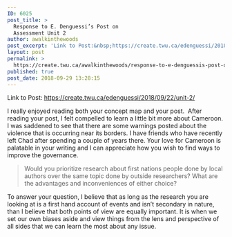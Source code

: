 ```yaml
---
ID: 6025
post_title: >
  Response to E. Denguessi’s Post on
  Assessment Unit 2
author: awalkinthewoods
post_excerpt: 'Link to Post:&nbsp;https://create.twu.ca/edenguessi/2018/09/22/unit-2/ I really enjoyed reading both your concept map and your post. &nbsp;After reading your post, I felt compelled to learn a little bit more about Cameroon. I was saddened to see that there are some warnings posted about the violence that is occurring near its borders. I have friends who have recently [&hellip;]'
layout: post
permalink: >
  https://create.twu.ca/awalkinthewoods/response-to-e-denguessis-post-on-assessment-unit-2/
published: true
post_date: 2018-09-29 13:28:15
---
```

<p>Link to Post: <a href="https://create.twu.ca/edenguessi/2018/09/22/unit-2/"  rel="noopener">https://create.twu.ca/edenguessi/2018/09/22/unit-2/</a></p>
<p>I really enjoyed reading both your concept map and your post.  After reading your post, I felt compelled to learn a little bit more about Cameroon. I was saddened to see that there are some warnings posted about the violence that is occurring near its borders. I have friends who have recently left Chad after spending a couple of years there. Your love for Cameroon is palatable in your writing and I can appreciate how you wish to find ways to improve the governance.</p>
<blockquote><p>Would you prioritize research about first nations people done by local authors over the same topic done by outside researchers? What are the advantages and inconveniences of either choice?</p></blockquote>
<p>To answer your question, I believe that as long as the research you are looking at is a first hand account of events and isn&#8217;t secondary in nature, than I believe that both points of view are equally important. It is when we set our own biases aside and view things from the lens and perspective of all sides that we can learn the most about any issue.</p>